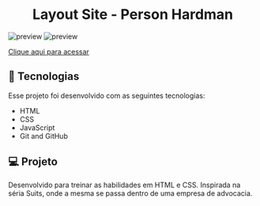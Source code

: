 ﻿<h1 align="center"> Layout Site - Person Hardman </h1>

![preview](https://cdn.discordapp.com/attachments/1015396898766590054/1089336153997586452/fulldeskto.png)
![preview](https://cdn.discordapp.com/attachments/1015396898766590054/1089336154568003704/fullmobile.png)

[Clique aqui para acessar](https://ryanwilll.github.io/ProjetoPearsonHardman/)

## 🚀 Tecnologias

Esse projeto foi desenvolvido com as seguintes tecnologias:

- HTML
- CSS
- JavaScript
- Git and GitHub

## 💻 Projeto

Desenvolvido para treinar as habilidades em HTML e CSS.
Inspirada na séria Suits, onde a mesma se passa dentro de uma empresa de advocacia.
